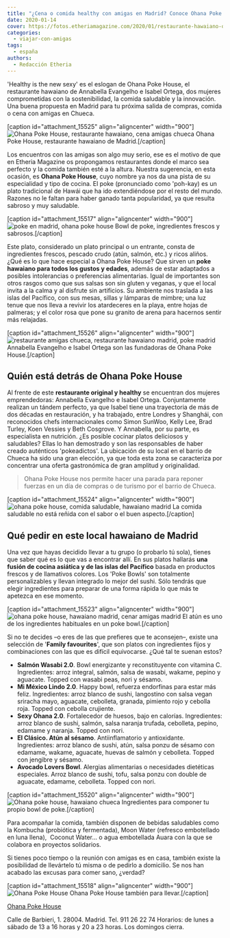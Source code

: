 ```yaml
---
title: "¿Cena o comida healthy con amigas en Madrid? Conoce Ohana Poke House"
date: 2020-01-14
cover: https://fotos.etheriamagazine.com/2020/01/restaurante-hawaiano-ohana-madrid.jpg
categories: 
  - viajar-con-amigas
tags: 
  - españa
authors: 
  - Redacción Etheria
---
```


'Healthy is the new sexy' es el eslogan de Ohana Poke House, el restaurante hawaiano de 
Annabella Evangelho e Isabel Ortega, dos mujeres comprometidas con la sostenibilidad, la 
comida saludable y la innovación. Una buena propuesta en Madrid para tu próxima salida 
de compras, comida o cena con amigas en Chueca. 

\[caption id="attachment\_15525" align="aligncenter" width="900"\]![Ohana Poke House, restaurante hawaiano, cena amigas chueca](https://fotos.etheriamagazine.com/2020/01/restaurante-hawaiano-ohana-madrid.jpg "Ohana Poke House, restaurante hawaiano de Madrid.") Ohana Poke House, restaurante hawaiano de Madrid.\[/caption\]

Los encuentros con las amigas son algo muy serio, ese es el motivo de que en Etheria Magazine os propongamos restaurantes donde el marco sea perfecto y la comida también esté a la altura. Nuestra sugerencia, en esta ocasión, es **Ohana Poke House**, cuyo nombre ya nos da una pista de su especialidad y tipo de cocina. El poke (pronunciado como 'poh-kay) es un plato tradicional de Hawái que ha ido extendiéndose por el resto del mundo. Razones no le faltan para haber ganado tanta popularidad, ya que resulta sabroso y muy saludable.

\[caption id="attachment\_15517" align="aligncenter" width="900"\]![poke en madrid, ohana poke house](https://fotos.etheriamagazine.com/2020/01/Bowls-ohana-restaurante-amigas-madrid.jpg "Bowl de poke, ingredientes frescos y sabrosos.") Bowl de poke, ingredientes frescos y sabrosos.\[/caption\]

Este plato, considerado un plato principal o un entrante, consta de ingredientes frescos, pescado crudo (atún, salmón, etc.) y ricos aliños. ¿Qué es lo que hace especial a Ohana Poke House? Que sirven un **poke hawaiano para todos los gustos y edades**, además de estar adaptados a posibles intolerancias o preferencias alimentarias. Igual de importantes son otros rasgos como que sus salsas son sin gluten y veganas, y que el local invita a la calma y al disfrute sin artificios. Su ambiente nos traslada a las islas del Pacífico, con sus mesas, sillas y lámparas de mimbre; una luz tenue que nos lleva a revivir los atardeceres en la playa, entre hojas de palmeras; y el color rosa que pone su granito de arena para hacernos sentir más relajadas.

\[caption id="attachment\_15526" align="aligncenter" width="900"\]![restaurante amigas chueca, restaurante hawaiano madrid, poke madrid](https://fotos.etheriamagazine.com/2020/01/restaurante-ohana-Propietarias-Bella-ISA.jpg "Annabella Evangelho e Isabel Ortega son las fundadoras de Ohana Poke House.") Annabella Evangelho e Isabel Ortega son las fundadoras de Ohana Poke House.\[/caption\]

## Quién está detrás de Ohana Poke House

Al frente de este **restaurante original y healthy** se encuentran dos mujeres emprendedoras: Annabella Evangelho e Isabel Ortega. Conjuntamente realizan un tándem perfecto, ya que Isabel tiene una trayectoria de más de dos décadas en restauración, y ha trabajado, entre Londres y Shanghái, con reconocidos chefs internacionales como Simon SunWoo, Kelly Lee, Brad Turley, Koen Vessies y Beth Cosgrove. Y Annabella, por su parte, es especialista en nutrición. ¿Es posible cocinar platos deliciosos y saludables? Ellas lo han demostrado y son las responsables de haber creado auténticos 'pokeadictos'. La ubicación de su local en el barrio de Chueca ha sido una gran elección, ya que toda esta zona se caracteriza por concentrar una oferta gastronómica de gran amplitud y originalidad.

> Ohana Poke House nos permite hacer una parada para reponer fuerzas en un día de compras 
> o de turismo por el barrio de Chueca. 

\[caption id="attachment\_15524" align="aligncenter" width="900"\]![ohana poke house, comida saludable, hawaiano madrid](https://fotos.etheriamagazine.com/2020/01/restaurante-hawaiano-ohana-madrid-poke.jpg "La comida saludable no está reñida con el sabor o el buen aspecto.") La comida saludable no está reñida con el sabor o el buen aspecto.\[/caption\]

## Qué pedir en este local hawaiano de Madrid

Una vez que hayas decidido llevar a tu grupo (o probarlo tú sola), tienes que saber qué es lo que vas a encontrar allí. En sus platos hallarás **una fusión de cocina asiática y de las islas del Pacífico** basada en productos frescos y de llamativos colores. Los 'Poke Bowls' son totalmente personalizables y llevan integrado lo mejor del sushi. Sólo tendrás que elegir ingredientes para preparar de una forma rápida lo que más te apetezca en ese momento.

\[caption id="attachment\_15523" align="aligncenter" width="900"\]![ohana poke house, hawaiano madrid, cenar amigas madrid](https://fotos.etheriamagazine.com/2020/01/Ohana-Poke-House.jpg "El atún es uno de los ingredientes habituales en un poke bowl.") El atún es uno de los ingredientes habituales en un poke bowl.\[/caption\]

Si no te decides –o eres de las que prefieres que te aconsejen–, existe una selección de '**Family favourites**', que son platos con ingredientes fijos y combinaciones con las que es difícil equivocarse. ¿Qué tal te suenan estos?

- **Salmón Wasabi 2.0**. Bowl energizante y reconstituyente con vitamina C. Ingredientes: arroz integral, salmón, salsa de wasabi, wakame, pepino y aguacate. Topped con wasabi peas, nori y sésamo.
- **Mi México Lindo 2.0**. Happy bowl, refuerza endorfinas para estar más feliz. Ingredientes: arroz blanco de sushi, langostino con salsa vegan sriracha mayo, aguacate, cebolleta, granada, pimiento rojo y cebolla roja. Topped con cebolla crujiente.
- **Sexy Ohana 2.0**. Fortalecedor de huesos, bajo en calorías. Ingredientes: arroz blanco de sushi, salmón, salsa naranja trufada, cebolleta, pepino, edamame y naranja. Topped con nori.
- **El Clásico. Atún al sésamo**. Antiinflamatorio y antioxidante. Ingredientes: arroz blanco de sushi, atún, salsa ponzu de sésamo con edamame, wakame, aguacate, huevas de salmón y cebolleta. Topped con jengibre y sésamo.
- **Avocado Lovers Bowl**. Alergias alimentarias o necesidades dietéticas especiales. Arroz blanco de sushi, tofu, salsa ponzu con double de aguacate, edamame, cebolleta. Topped con nori.

\[caption id="attachment\_15520" align="aligncenter" width="900"\]![Ohana poke house, hawaiano chueca](https://fotos.etheriamagazine.com/2020/01/Ingredientes-Ohana-Poke-House.jpg "Ingredientes para componer tu propio bowl de poke.") Ingredientes para componer tu propio bowl de poke.\[/caption\]

Para acompañar la comida, también disponen de bebidas saludables como la Kombucha (probiótica y fermentada), Moon Water (refresco embotellado en luna llena),  Coconut Water... o agua embotellada Auara con la que se colabora en proyectos solidarios.

Si tienes poco tiempo o la reunión con amigas es en casa, también existe la posibilidad de llevártelo tú misma o de pedirlo a domicilio. Se nos han acabado las excusas para comer sano, ¿verdad? 

\[caption id="attachment\_15518" align="aligncenter" width="900"\]![Ohana Poke House](https://fotos.etheriamagazine.com/2020/01/Delivery-Ohana-Poke-House.jpg "Ohana Poke House también para llevar.") Ohana Poke House también para llevar.\[/caption\]

[Ohana Poke House](https://ohanapokehouse.com/) 

Calle de Barbieri, 1. 28004. Madrid. Tel. 911 26 22 74 Horarios: de lunes a sábado de 13 a 16 horas y 20 a 23 horas. Los domingos cierra.
